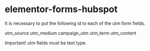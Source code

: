 # elementor-forms-hubspot
It is necessary to put the following id to each of the utm form fields.

utm_source
utm_medium
campaign_utm
utm_term
utm_content

Important! utm fields must be text type.